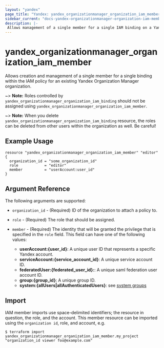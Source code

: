 ```yaml
---
layout: "yandex"
page_title: "Yandex: yandex_organizationmanager_organization_iam_member"
sidebar_current: "docs-yandex-organizationmanager-organization-iam-member"
description: |-
 Allows management of a single member for a single IAM binding on a Yandex.Cloud Organization Manager organization.
---
```


# yandex\_organizationmanager\_organization\_iam\_member

Allows creation and management of a single member for a single binding within
the IAM policy for an existing Yandex Organization Manager organization.

~> **Note:** Roles controlled by `yandex_organizationmanager_organization_iam_binding`
   should not be assigned using `yandex_organizationmanager_organization_iam_member`.

~> **Note:** When you delete `yandex_organizationmanager_organization_iam_binding` resource,
   the roles can be deleted from other users within the organization as well. Be careful!

## Example Usage

```hcl
resource "yandex_organizationmanager_organization_iam_member" "editor" {
  organization_id = "some_organization_id"
  role            = "editor"
  member          = "userAccount:user_id"
}
```

## Argument Reference

The following arguments are supported:

* `organization_id` - (Required) ID of the organization to attach a policy to.

* `role` - (Required) The role that should be assigned.

* `member` - (Required) The identity that will be granted the privilege that is specified in the `role` field.
  This field can have one of the following values:
  * **userAccount:{user_id}**: A unique user ID that represents a specific Yandex account.
  * **serviceAccount:{service_account_id}**: A unique service account ID.
  * **federatedUser:{federated_user_id}:**: A unique saml federation user account ID.
  * **group:{group_id}**: A unique group ID.
  * **system:{allUsers|allAuthenticatedUsers}**: see [system groups](https://cloud.yandex.com/docs/iam/concepts/access-control/system-group)

## Import

IAM member imports use space-delimited identifiers; the resource in question, the role, and the account.
This member resource can be imported using the `organization id`, role, and account, e.g.

```
$ terraform import yandex_organizationmanager_organization_iam_member.my_project "organization_id viewer foo@example.com"
```
